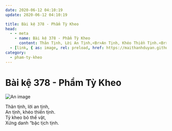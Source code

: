 ```yaml
---
date: 2020-06-12 04:10:19
update: 2020-06-12 04:10:19

title: Bài kệ 378 - Phẩm Tỳ Kheo
head:
  - - meta
    - name: Bài kệ 378 - Phẩm Tỳ Kheo
      content: Thân Tịnh, Lời An Tịnh,<Br>An Tịnh, Khéo Thiền Tịnh.<Br>Tỷ Kheo Bỏ Thế Vật,<Br>Xứng Danh “Bậc Tịch Tịnh.<Br>
  - [link, { as: image, rel: preload, href: https://maithanhduyan.github.io/kinh-phap-cu/img/pham-ty-kheo/pham-ty-kheo-378.jpg }]
category:
  - pham-ty-kheo
---
```


# Bài kệ 378 - Phẩm Tỳ Kheo

![An image](/img/pham-ty-kheo/pham-ty-kheo-378.jpg)

Thân tịnh, lời an tịnh,<br>An tịnh, khéo thiền tịnh.<br>Tỷ kheo bỏ thế vật,<br>Xứng danh “bậc tịch tịnh.<br>
